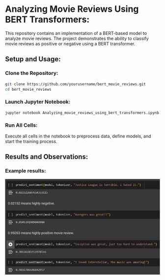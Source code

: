 # Analyzing Movie Reviews Using BERT Transformers:

This repository contains an implementation of a BERT-based model to analyze movie reviews. The project demonstrates the ability to classify movie reviews as positive or negative using a BERT transformer.

## Setup and Usage:

### Clone the Repository:
```bash
git clone https://github.com/yourusername/bert_movie_reviews.git
cd bert_movie_reviews
```

### Launch Jupyter Notebook:

```bash
jupyter notebook Analyzing_movie_reviews_using_bert_transformers.ipynb
```

### Run All Cells:
Execute all cells in the notebook to preprocess data, define models, and start the training process.

## Results and Observations:

### Example results:
<p align="center">
  <img src="Images/generated.png" alt="Confusion Matrix">
</p>
